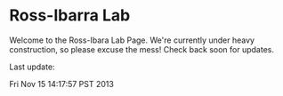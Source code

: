 # Ross-Ibarra Lab

Welcome to the Ross-Ibara Lab Page. We're currently under heavy construction, so please excuse the mess! Check back soon for updates. 

Last update:


Fri Nov 15 14:17:57 PST 2013
